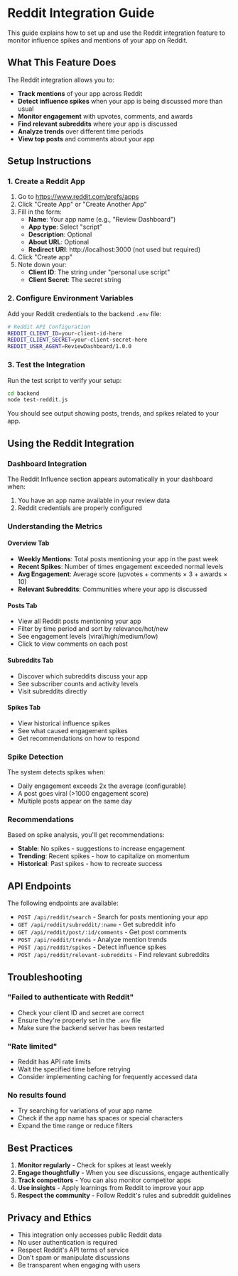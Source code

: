 # Reddit Integration Guide

This guide explains how to set up and use the Reddit integration feature to monitor influence spikes and mentions of your app on Reddit.

## What This Feature Does

The Reddit integration allows you to:
- **Track mentions** of your app across Reddit
- **Detect influence spikes** when your app is being discussed more than usual
- **Monitor engagement** with upvotes, comments, and awards
- **Find relevant subreddits** where your app is discussed
- **Analyze trends** over different time periods
- **View top posts** and comments about your app

## Setup Instructions

### 1. Create a Reddit App

1. Go to https://www.reddit.com/prefs/apps
2. Click "Create App" or "Create Another App"
3. Fill in the form:
   - **Name**: Your app name (e.g., "Review Dashboard")
   - **App type**: Select "script"
   - **Description**: Optional
   - **About URL**: Optional
   - **Redirect URI**: http://localhost:3000 (not used but required)
4. Click "Create app"
5. Note down your:
   - **Client ID**: The string under "personal use script"
   - **Client Secret**: The secret string

### 2. Configure Environment Variables

Add your Reddit credentials to the backend `.env` file:

```bash
# Reddit API Configuration
REDDIT_CLIENT_ID=your-client-id-here
REDDIT_CLIENT_SECRET=your-client-secret-here
REDDIT_USER_AGENT=ReviewDashboard/1.0.0
```

### 3. Test the Integration

Run the test script to verify your setup:

```bash
cd backend
node test-reddit.js
```

You should see output showing posts, trends, and spikes related to your app.

## Using the Reddit Integration

### Dashboard Integration

The Reddit Influence section appears automatically in your dashboard when:
1. You have an app name available in your review data
2. Reddit credentials are properly configured

### Understanding the Metrics

#### Overview Tab
- **Weekly Mentions**: Total posts mentioning your app in the past week
- **Recent Spikes**: Number of times engagement exceeded normal levels
- **Avg Engagement**: Average score (upvotes + comments × 3 + awards × 10)
- **Relevant Subreddits**: Communities where your app is discussed

#### Posts Tab
- View all Reddit posts mentioning your app
- Filter by time period and sort by relevance/hot/new
- See engagement levels (viral/high/medium/low)
- Click to view comments on each post

#### Subreddits Tab
- Discover which subreddits discuss your app
- See subscriber counts and activity levels
- Visit subreddits directly

#### Spikes Tab
- View historical influence spikes
- See what caused engagement spikes
- Get recommendations on how to respond

### Spike Detection

The system detects spikes when:
- Daily engagement exceeds 2x the average (configurable)
- A post goes viral (>1000 engagement score)
- Multiple posts appear on the same day

### Recommendations

Based on spike analysis, you'll get recommendations:
- **Stable**: No spikes - suggestions to increase engagement
- **Trending**: Recent spikes - how to capitalize on momentum
- **Historical**: Past spikes - how to recreate success

## API Endpoints

The following endpoints are available:

- `POST /api/reddit/search` - Search for posts mentioning your app
- `GET /api/reddit/subreddit/:name` - Get subreddit info
- `GET /api/reddit/post/:id/comments` - Get post comments
- `POST /api/reddit/trends` - Analyze mention trends
- `POST /api/reddit/spikes` - Detect influence spikes
- `POST /api/reddit/relevant-subreddits` - Find relevant subreddits

## Troubleshooting

### "Failed to authenticate with Reddit"
- Check your client ID and secret are correct
- Ensure they're properly set in the `.env` file
- Make sure the backend server has been restarted

### "Rate limited"
- Reddit has API rate limits
- Wait the specified time before retrying
- Consider implementing caching for frequently accessed data

### No results found
- Try searching for variations of your app name
- Check if the app name has spaces or special characters
- Expand the time range or reduce filters

## Best Practices

1. **Monitor regularly** - Check for spikes at least weekly
2. **Engage thoughtfully** - When you see discussions, engage authentically
3. **Track competitors** - You can also monitor competitor apps
4. **Use insights** - Apply learnings from Reddit to improve your app
5. **Respect the community** - Follow Reddit's rules and subreddit guidelines

## Privacy and Ethics

- This integration only accesses public Reddit data
- No user authentication is required
- Respect Reddit's API terms of service
- Don't spam or manipulate discussions
- Be transparent when engaging with users